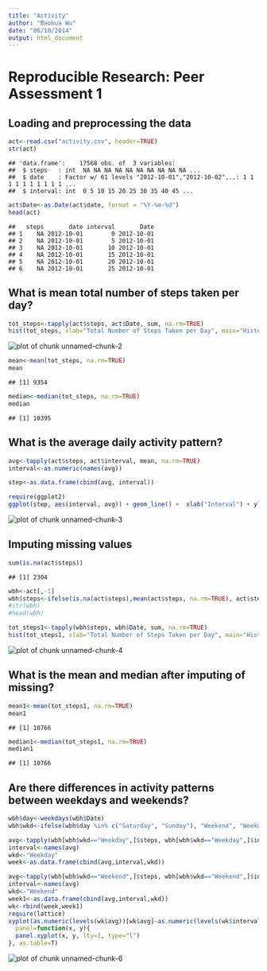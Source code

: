 ```yaml
---
title: "Activity"
author: "Baohua Wu"
date: "06/10/2014"
output: html_document
---
```


# Reproducible Research: Peer Assessment 1

## Loading and preprocessing the data


```r
act<-read.csv("activity.csv", header=TRUE)
str(act)
```

```
## 'data.frame':	17568 obs. of  3 variables:
##  $ steps   : int  NA NA NA NA NA NA NA NA NA NA ...
##  $ date    : Factor w/ 61 levels "2012-10-01","2012-10-02",..: 1 1 1 1 1 1 1 1 1 1 ...
##  $ interval: int  0 5 10 15 20 25 30 35 40 45 ...
```

```r
act$Date<-as.Date(act$date, format = "%Y-%m-%d")
head(act)
```

```
##   steps       date interval       Date
## 1    NA 2012-10-01        0 2012-10-01
## 2    NA 2012-10-01        5 2012-10-01
## 3    NA 2012-10-01       10 2012-10-01
## 4    NA 2012-10-01       15 2012-10-01
## 5    NA 2012-10-01       20 2012-10-01
## 6    NA 2012-10-01       25 2012-10-01
```

## What is mean total number of steps taken per day?

```r
tot_steps<-tapply(act$steps, act$Date, sum, na.rm=TRUE)
hist(tot_steps, xlab="Total Number of Steps Taken per Day", main="Histogram for Total Number of Steps per Day")
```

![plot of chunk unnamed-chunk-2](figure/unnamed-chunk-2.png) 

```r
mean<-mean(tot_steps, na.rm=TRUE)
mean
```

```
## [1] 9354
```

```r
median<-median(tot_steps, na.rm=TRUE)
median
```

```
## [1] 10395
```

## What is the average daily activity pattern?

```r
avg<-tapply(act$steps, act$interval, mean, na.rm=TRUE)
interval<-as.numeric(names(avg))

step<-as.data.frame(cbind(avg, interval))

require(ggplot2)
ggplot(step, aes(interval, avg)) + geom_line() +  xlab("Interval") + ylab("Avg Steps")
```

![plot of chunk unnamed-chunk-3](figure/unnamed-chunk-3.png) 


## Imputing missing values

```r
sum(is.na(act$steps)) 
```

```
## [1] 2304
```

```r
wbh<-act[,-1]
wbh$steps<-ifelse(is.na(act$steps),mean(act$steps, na.rm=TRUE), act$steps)
#str(wbh)
#head(wbh)

tot_steps1<-tapply(wbh$steps, wbh$Date, sum, na.rm=TRUE)
hist(tot_steps1, xlab="Total Number of Steps Taken per Day", main="Histogram for Total Number of Steps per Day")
```

![plot of chunk unnamed-chunk-4](figure/unnamed-chunk-4.png) 

## What is the mean and median after imputing of missing?


```r
mean1<-mean(tot_steps1, na.rm=TRUE)
mean1
```

```
## [1] 10766
```

```r
median1<-median(tot_steps1, na.rm=TRUE)
median1
```

```
## [1] 10766
```

## Are there differences in activity patterns between weekdays and weekends?


```r
wbh$day<-weekdays(wbh$Date)
wbh$wkd<-ifelse(wbh$day %in% c("Saturday", "Sunday"), "Weekend", "Weekday")

avg<-tapply(wbh[wbh$wkd=="Weekday",]$steps, wbh[wbh$wkd=="Weekday",]$interval, mean, na.rm=TRUE)
interval<-names(avg)
wkd<-"Weekday"
week<-as.data.frame(cbind(avg,interval,wkd))

avg<-tapply(wbh[wbh$wkd=="Weekend",]$steps, wbh[wbh$wkd=="Weekend",]$interval, mean, na.rm=TRUE)
interval<-names(avg)
wkd<-"Weekend"
week1<-as.data.frame(cbind(avg,interval,wkd))
wk<-rbind(week,week1)
require(lattice)
xyplot(as.numeric(levels(wk$avg))[wk$avg]~as.numeric(levels(wk$interval))[wk$interval] |wk$wkd, wk,layout = c(1, 2), xlab="Interval", ylab="Number of Steps",
  panel=function(x, y){
  panel.xyplot(x, y, lty=1, type="l")
}, as.table=T)
```

![plot of chunk unnamed-chunk-6](figure/unnamed-chunk-6.png) 

